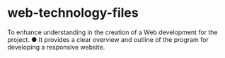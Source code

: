 # web-technology-files
To enhance understanding in the creation of a Web development for the project. ● It provides a clear overview and outline of the program for developing a responsive website.
